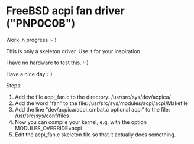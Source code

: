 #  FreeBSD acpi fan driver ("PNP0C0B")

Work in progress :- )

This is only a skeleton driver. Use it for your inspiration.

I have no hardware to test this. :-)

Have a nice day :-)

Steps:
1. Add the file acpi_fan.c to the directory: /usr/src/sys/dev/acpica/
2. Add the word "fan" to the file: /usr/src/sys/modules/acpi/acpi/Makefile
3. Add the line "dev/acpica/acpi_cmbat.c		optional acpi" to the file: /usr/src/sys/conf/files
4. Now you can compile your kernel, e.g. with the option MODULES_OVERRIDE=acpi
5. Edit the acpi_fan.c skeleton file so that it actually does something. 
